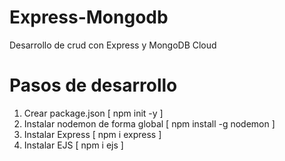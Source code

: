 # Express-Mongodb
Desarrollo de crud con Express y MongoDB Cloud

# Pasos de desarrollo
1. Crear package.json [ npm init -y ]
2. Instalar nodemon de forma global [ npm install -g nodemon ]
3. Instalar Express [ npm i express ]
4. Instalar EJS [ npm i ejs ]